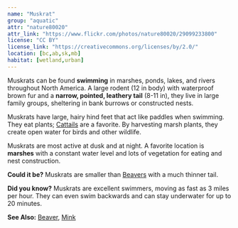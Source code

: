 ```yaml
---
name: "Muskrat"
group: "aquatic"
attr: "nature80020"
attr_link: "https://www.flickr.com/photos/nature80020/29099233800"
license: "CC BY"
license_link: "https://creativecommons.org/licenses/by/2.0/"
location: [bc,ab,sk,mb]
habitat: [wetland,urban]
---
```

Muskrats can be found **swimming** in marshes, ponds, lakes, and rivers throughout North America. A large rodent (12 in body) with waterproof brown fur and a **narrow, pointed, leathery tail** (8-11 in), they live in large family groups, sheltering in bank burrows or constructed nests.

Muskrats have large, hairy hind feet that act like paddles when swimming. They eat plants; [Cattails](/plants/cattail/) are a favorite. By harvesting marsh plants, they create open water for birds and other wildlife.

Muskrats are most active at dusk and at night. A favorite location is **marshes** with a constant water level and lots of vegetation for eating and nest construction.

**Could it be?** Muskrats are smaller than [Beavers](/animals/beaver/) with a much thinner tail.

**Did you know?** Muskrats are excellent swimmers, moving as fast as 3 miles per hour. They can even swim backwards and can stay underwater for up to 20 minutes.

<!-- generated, do not edit -->
**See Also:**
[Beaver](/animals/beaver/),
[Mink](/animals/mink/)
